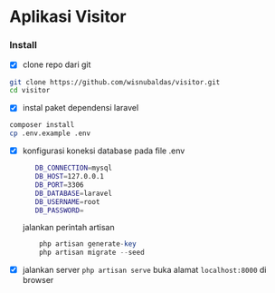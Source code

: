 # Aplikasi Visitor

 ### Install 
 - [x] clone repo dari git
```bash
git clone https://github.com/wisnubaldas/visitor.git
cd visitor
```
 - [x] instal paket dependensi laravel
```bash 
composer install
cp .env.example .env
```
 - [x] konfigurasi koneksi database pada file .env
	 ```bash
        DB_CONNECTION=mysql
        DB_HOST=127.0.0.1
        DB_PORT=3306
        DB_DATABASE=laravel
        DB_USERNAME=root
        DB_PASSWORD=
	 ```
    jalankan perintah artisan
    ```php
        php artisan generate-key
        php artisan migrate --seed
    ```
 - [x] jalankan server
 ```php artisan serve```
 buka alamat ```localhost:8000``` di browser